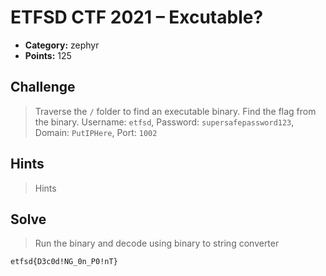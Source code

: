# ETFSD CTF 2021 – Excutable?

* **Category:** zephyr
* **Points:** 125

## Challenge

> Traverse the `/` folder to find an executable binary. Find the flag from the binary.  Username: `etfsd`, Password: `supersafepassword123`, Domain: `PutIPHere`, Port: `1002`

## Hints

> Hints

## Solve

> Run the binary and decode using binary to string converter

```
etfsd{D3c0d!NG_0n_P0!nT}
```